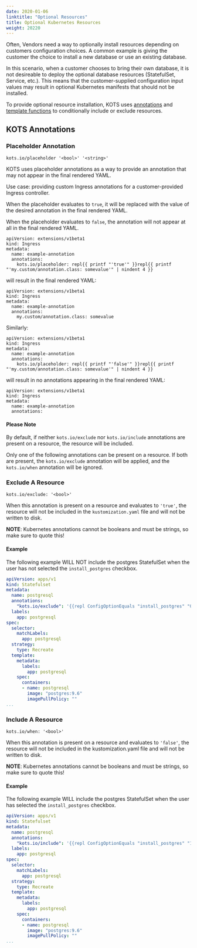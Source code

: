 ```yaml
---
date: 2020-01-06
linktitle: "Optional Resources"
title: Optional Kubernetes Resources
weight: 20220
---
```


Often, Vendors need a way to optionally install resources depending on customers configuration choices. A common example is giving the customer the choice to install a new database or use an existing database. 

In this scenario, when a customer chooses to bring their own database, it is not desireable to deploy the optional database resources (StatefulSet, Service, etc.). This means that the customer-supplied configuration input values may result in optional Kubernetes manifests that should not be installed.

To provide optional resource installation, KOTS uses [annotations](https://kubernetes.io/docs/concepts/overview/working-with-objects/annotations/) and [template functions](/reference/template-functions/) to conditionally include or exclude resources.


## KOTS Annotations

### Placeholder Annotation

`kots.io/placeholder '<bool>' '<string>'`

KOTS uses placeholder annotations as a way to provide an annotation that may not appear in the final rendered YAML.

Use case: providing custom Ingress annotations for a customer-provided Ingress controller.

When the placeholder evaluates to `true`, it will be replaced with the value of the desired annotation in the final rendered YAML.

When the placeholder evaluates to `false`, the annotation will not appear at all in the final rendered YAML.

```
apiVersion: extensions/v1beta1
kind: Ingress
metadata:
  name: example-annotation
  annotations:
    kots.io/placeholder: repl{{ printf "'true'" }}repl{{ printf "'my.custom/annotation.class: somevalue'" | nindent 4 }}
```

will result in the final rendered YAML:

```
apiVersion: extensions/v1beta1
kind: Ingress
metadata:
  name: example-annotation
  annotations:
    my.custom/annotation.class: somevalue
```

Similarly:

```
apiVersion: extensions/v1beta1
kind: Ingress
metadata:
  name: example-annotation
  annotations:
    kots.io/placeholder: repl{{ printf "'false'" }}repl{{ printf "'my.custom/annotation.class: somevalue'" | nindent 4 }}
```

will result in no annotations appearing in the final rendered YAML:

```
apiVersion: extensions/v1beta1
kind: Ingress
metadata:
  name: example-annotation
  annotations:
```
#### Please Note 

By default, if neither `kots.io/exclude` nor `kots.io/include` annotations are present on a resource, the resource will be included.

Only one of the following annotations can be present on a resource. If both are present, the `kots.io/exclude` annotation will be applied, and the `kots.io/when` annotation will be ignored.

### Exclude A Resource

`kots.io/exclude: '<bool>'`

When this annotation is present on a resource and evaluates to `'true'`, the resource will not be included in the `kustomization.yaml` file and will not be written to disk.

**NOTE**: Kubernetes annotations cannot be booleans and must be strings, so make sure to quote this!

#### Example

The following example WILL NOT include the postgres StatefulSet when the user has not selected the `install_postgres` checkbox.

```yaml
apiVersion: apps/v1
kind: Statefulset
metadata:
  name: postgresql
  annotations:
    "kots.io/exclude": '{{repl ConfigOptionEquals "install_postgres" "0" }}'
  labels:
    app: postgresql
spec:
  selector:
    matchLabels:
      app: postgresql
  strategy:
    type: Recreate
  template:
    metadata:
      labels:
        app: postgresql
    spec:
      containers:
      - name: postgresql
        image: "postgres:9.6"
        imagePullPolicy: ""
...
```

### Include A Resource
`kots.io/when: '<bool>'`

When this annotation is present on a resource and evaluates to `'false'`, the resource will not be included in the kustomization.yaml file and will not be written to disk.

**NOTE**: Kubernetes annotations cannot be booleans and must be strings, so make sure to quote this!

#### Example

The following example WILL include the postgres StatefulSet when the user has selected the `install_postgres` checkbox.

```yaml
apiVersion: apps/v1
kind: Statefulset
metadata:
  name: postgresql
  annotations:
    "kots.io/include": '{{repl ConfigOptionEquals "install_postgres" "1" }}'
  labels:
    app: postgresql
spec:
  selector:
    matchLabels:
      app: postgresql
  strategy:
    type: Recreate
  template:
    metadata:
      labels:
        app: postgresql
    spec:
      containers:
      - name: postgresql
        image: "postgres:9.6"
        imagePullPolicy: ""
...
```


